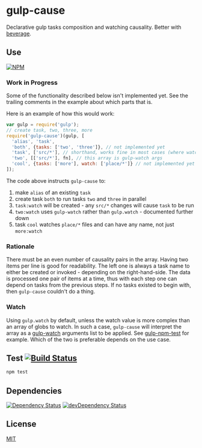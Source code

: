 # gulp-cause

Declarative gulp tasks composition and watching causality.
Better with [beverage](https://github.com/orlin/beverage).

## Use

[![NPM](https://nodei.co/npm/gulp-cause.png?mini=true)](https://www.npmjs.org/package/gulp-cause)

### Work in Progress

Some of the functionality described below isn't implemented yet.
See the trailing comments in the example about which parts that is.

Here is an example of how this would work:

```javascript
var gulp = require('gulp');
// create task, two, three, more
require('gulp-cause')(gulp, [
  'alias', 'task',
  'both', {tasks: ['two', 'three']}, // not implemented yet
  'task', ['src/*'], // shorthand, works fine in most cases (where watch is needed)
  'two', [['src/*'], fn], // this array is gulp-watch args
  'cool', {tasks: ['more'], watch: ['place/*']} // not implemented yet
]);
```

The code above instructs `gulp-cause` to:

1. make `alias` of an existing `task`
2. create task `both` to run tasks `two` and `three` in parallel
3. `task:watch` will be created - any `src/*` changes will cause `task` to be run
4. `two:watch` uses `gulp-watch` rather than `gulp.watch` - documented further down
5. task `cool` watches `place/*` files and can have any name, not just `more:watch`

### Rationale

There must be an even number of causality pairs in the array.  Having two items per line is good for readability.  The left one is always a task name to either be created or invoked - depending on the right-hand-side.  The data is processed one pair of items at a time, thus with each step one can depend on tasks from the previous steps.  If no tasks existed to begin with, then `gulp-cause` couldn't do a thing.

### Watch

Using `gulp.watch` by default, unless the watch value is more complex than an array of globs to watch.  In such a case, `gulp-cause` will interpret the array as a [gulp-watch](https://github.com/floatdrop/gulp-watch) arguments list to be applied.  See [gulp-npm-test](https://github.com/orlin/gulp-npm-test/tree/master) for example.
Which of the two is preferable depends on the use case.

## Test [![Build Status](https://img.shields.io/travis/orlin/gulp-cause.svg?style=flat)](https://travis-ci.org/orlin/gulp-cause)

```sh
npm test
```

## Dependencies

[![Dependency Status](https://david-dm.org/orlin/gulp-cause.svg)](https://david-dm.org/orlin/gulp-cause)
[![devDependency Status](https://david-dm.org/orlin/gulp-cause/dev-status.svg)](https://david-dm.org/orlin/gulp-cause#info=devDependencies)

## License

[MIT](http://orlin.mit-license.org)
